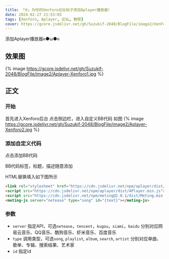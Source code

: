 ```yaml
---
title: 「🌐」为你的Xenforo论坛帖子添加Aplayer播放器!
date: 2024-02-27 21:53:03
tags: [Xenforo, Aplayer, 论坛, 教程]
cover: https://gcore.jsdelivr.net/gh/Suzukif-2048/BlogFile/image2/XenForo.png
---
```


添加Aplayer播放器ฅ●ω●ฅ
<!-- more -->

## 效果图

{% image https://gcore.jsdelivr.net/gh/Suzukif-2048/BlogFile/image2/Aplayer-Xenforo1.jpg %}

## 正文

### 开始
首先进入Xenforo后台
点击侧边栏，进入自定义BB代码
如图
{% image https://gcore.jsdelivr.net/gh/Suzukif-2048/BlogFile/image2/Aplayer-Xenforo2.jpg %}

### 添加自定义代码
点击添加BB代码

BB代码标签，标题，描述随意添加

HTML替换填入如下图所示
``` HTML
<link rel="stylesheet" href="https://cdn.jsdelivr.net/npm/aplayer/dist/APlayer.min.css">
<script src="https://cdn.jsdelivr.net/npm/aplayer/dist/APlayer.min.js"></script>
<script src="https://cdn.jsdelivr.net/npm/meting@2.0.1/dist/Meting.min.js"></script>
<meting-js server="netease" type="song" id="{text}"></meting-js>
```

### 参数
- `server` 指定API，可选`netease`，`tencent`，`kugou`，`xiami`，`baidu` 分别对应网易云音乐、QQ音乐、酷狗音乐、虾米音乐、百度音乐
- `type` 调用类型，可选`song`, `playlist`, `album`, `search`, `artist` 分别对应单曲、歌单、专辑、搜索结果、艺术家
- `id` 指定id
